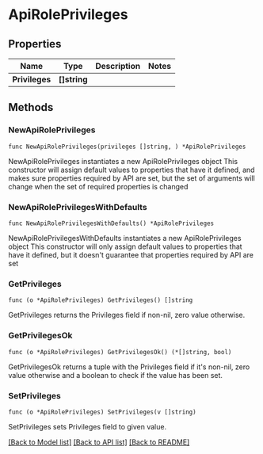# ApiRolePrivileges

## Properties

Name | Type | Description | Notes
------------ | ------------- | ------------- | -------------
**Privileges** | **[]string** |  | 

## Methods

### NewApiRolePrivileges

`func NewApiRolePrivileges(privileges []string, ) *ApiRolePrivileges`

NewApiRolePrivileges instantiates a new ApiRolePrivileges object
This constructor will assign default values to properties that have it defined,
and makes sure properties required by API are set, but the set of arguments
will change when the set of required properties is changed

### NewApiRolePrivilegesWithDefaults

`func NewApiRolePrivilegesWithDefaults() *ApiRolePrivileges`

NewApiRolePrivilegesWithDefaults instantiates a new ApiRolePrivileges object
This constructor will only assign default values to properties that have it defined,
but it doesn't guarantee that properties required by API are set

### GetPrivileges

`func (o *ApiRolePrivileges) GetPrivileges() []string`

GetPrivileges returns the Privileges field if non-nil, zero value otherwise.

### GetPrivilegesOk

`func (o *ApiRolePrivileges) GetPrivilegesOk() (*[]string, bool)`

GetPrivilegesOk returns a tuple with the Privileges field if it's non-nil, zero value otherwise
and a boolean to check if the value has been set.

### SetPrivileges

`func (o *ApiRolePrivileges) SetPrivileges(v []string)`

SetPrivileges sets Privileges field to given value.



[[Back to Model list]](../README.md#documentation-for-models) [[Back to API list]](../README.md#documentation-for-api-endpoints) [[Back to README]](../README.md)


